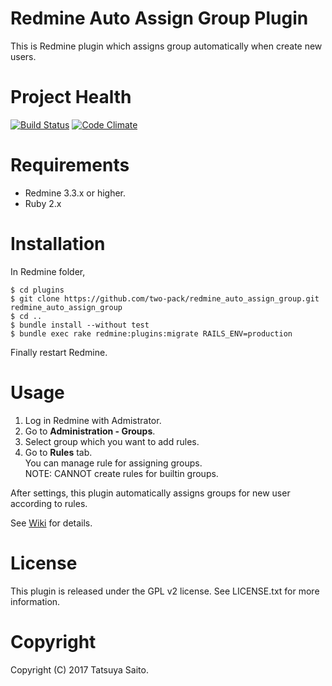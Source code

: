 Redmine Auto Assign Group Plugin
================================

This is Redmine plugin which assigns group automatically when create new users.


Project Health
==============
[![Build Status](https://travis-ci.org/two-pack/redmine_auto_assign_group.svg?branch=master)](https://travis-ci.org/two-pack/redmine_auto_assign_group) [![Code Climate](https://codeclimate.com/github/two-pack/redmine_auto_assign_group.png)](https://codeclimate.com/github/two-pack/redmine_auto_assign_group)

Requirements
============

* Redmine 3.3.x or higher.
* Ruby 2.x

Installation
============

In Redmine folder,
```
$ cd plugins
$ git clone https://github.com/two-pack/redmine_auto_assign_group.git redmine_auto_assign_group
$ cd ..
$ bundle install --without test
$ bundle exec rake redmine:plugins:migrate RAILS_ENV=production
```
Finally restart Redmine.

Usage
=====

1. Log in Redmine with Admistrator.
2. Go to **Administration - Groups**.
3. Select group which you want to add rules.
4. Go to **Rules** tab.  
   You can manage rule for assigning groups.  
   NOTE: CANNOT create rules for builtin groups.

After settings, this plugin automatically assigns groups for new user according to rules.

See [Wiki](https://github.com/two-pack/redmine_auto_assign_group/wiki/Usage) for details.

License
=======

This plugin is released under the GPL v2 license. See LICENSE.txt for more information.

Copyright
=========

Copyright (C) 2017 Tatsuya Saito.

